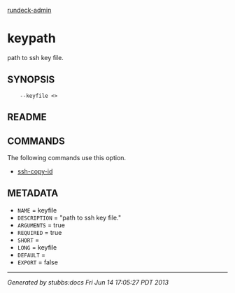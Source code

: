 [rundeck-admin](../../index.html)

# keypath

path to ssh key file.

## SYNOPSIS

        --keyfile <>

## README



## COMMANDS

The following commands use this option.

* [ssh-copy-id](../../commands/ssh-copy-id/index.html)

## METADATA

* `NAME` = keyfile
* `DESCRIPTION` = "path to ssh key file."
* `ARGUMENTS` = true
* `REQUIRED` = true
* `SHORT` = 
* `LONG` = keyfile
* `DEFAULT` = 
* `EXPORT` = false

----

*Generated by stubbs:docs Fri Jun 14 17:05:27 PDT 2013*

